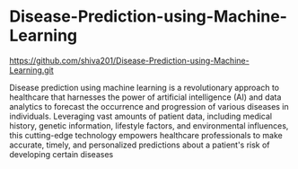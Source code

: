 # Disease-Prediction-using-Machine-Learning

https://github.com/shiva201/Disease-Prediction-using-Machine-Learning.git


Disease prediction using machine learning is a revolutionary approach to healthcare that harnesses the power of artificial intelligence (AI) and data analytics to forecast the occurrence and progression of various diseases in individuals. Leveraging vast amounts of patient data, including medical history, genetic information, lifestyle factors, and environmental influences, this cutting-edge technology empowers healthcare professionals to make accurate, timely, and personalized predictions about a patient's risk of developing certain diseases

